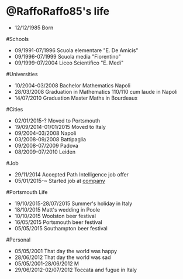 @RaffoRaffo85's life
====================

- 12/12/1985 Born

#Schools
- 09/1991-07/1996 Scuola elementare "E. De Amicis"
- 09/1996-07/1999 Scuola media "Fiorentino"
- 09/1999-07/2004 Liceo Scientifico "E. Medi"

#Universities
- 10/2004-03/2008 Bachelor Mathematics Napoli
- 28/03/2008 Graduation in Mathematics 110/110 cum laude in Napoli
- 14/07/2010 Graduation Master Maths in Bourdeaux

#Cities
- 02/01/2015-? Moved to Portsmouth
- 19/09/2014-01/01/2015 Moved to Italy 
- 09/2004-03/2008 Napoli
- 03/2008-09/2008 Battipaglia
- 09/2008-07/2009 Padova
- 08/2009-07/2010 Leiden

#Job
- 29/11/2014 Accepted Path Intelligence job offer
- 05/01/2015-~ Started job at [company](http://www.pathintelligence.com "Path Intelligence")

#Portsmouth Life
- 19/10/2015-28/07/2015 Summer's holiday in Italy
- 18/10/2015 Matt's wedding in Poole
- 10/10/2015 Woolston beer festival
- 16/05/2015 Portsmouth beer festival
- 05/05/2015 Southampton beer festival

#Personal
- 05/05/2001 That day the world was happy
- 28/06/2012 That day the world was sad
- 05/05/2001-28/06/2012 M
- 29/06/2012-02/07/2012 Toccata and fugue in Italy
